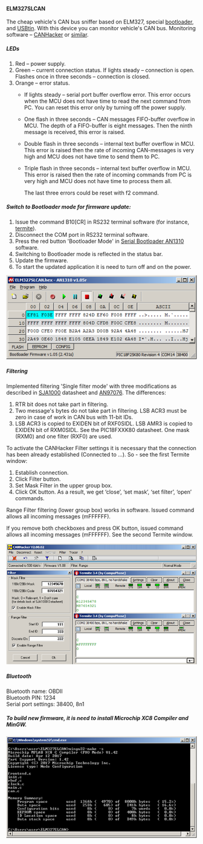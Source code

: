 #### ELM327SLCAN

The cheap vehicle's CAN bus sniffer based on ELM327, special [bootloader](https://fischl.de/usbtin/), and [USBtin](https://fischl.de/usbtin/).
With this device you can monitor vehicle's CAN bus. Monitoring software – [CANHacker](https://cdn.hackaday.io/files/12644540960896/CANHackerV2.00.02.zip) or [similar](https://fischl.de/usbtin/#usbtinviewer).

##### LEDs

1. Red – power supply.
2. Green – current connection status. If lights steady – connection is open. Flashes once in three seconds – connection is closed.
3. Orange – error status.
   - If lights steady – serial port buffer overflow error. This error occurs when the MCU does not have time to read the next command from PC. You can reset this error only by turning off the power supply.
   - One flash in three seconds – CAN messages FIFO-buffer overflow in MCU. The depth of a FIFO-buffer is eight messages. Then the ninth message is received, this error is raised.
   - Double flash in three seconds – internal text buffer overflow in MCU. This error is raised then the rate of incoming CAN-messages is very high and MCU does not have time to send them to PC.
   - Triple flash in three seconds – internal text buffer overflow in MCU. This error is raised then the rate of incoming commands from PC is very high and MCU does not have time to process them all.

		The last three errors could be reset with f2 command.


##### Switch to Bootloader mode for firmware update:

1.	Issue the command B10[CR] in RS232 terminal software (for instance, [termite](https://www.compuphase.com/software_termite.htm)).
2.	Disconnect the COM port in RS232 terminal software.
3.	Press the red button 'Bootloader Mode' in [Serial Bootloader AN1310](http://ww1.microchip.com/downloads/en/AppNotes/Serial%20Bootloader%20AN1310%20v1.05r.zip) software.
4.	Switching to Bootloader mode is reflected in the status bar.
5.	Update the firmware.
6.	To start the updated application it is need to turn off and on the power.


![](images/ELM327SLCAN.png)


##### Filtering

Implemented filtering 'Single filter mode' with three modifications as described in [SJA1000](https://www.nxp.com/docs/en/data-sheet/SJA1000.pdf) datasheet and [AN97076](https://www.nxp.com/docs/en/application-note/AN97076.pdf). The differences:

1.	RTR bit does not take part in filtering.
2.	Two message's bytes do not take part in filtering. LSB ACR3 must be zero in case of work in CAN bus with 11-bit IDs.
3.	LSB ACR3 is copied to EXIDEN bit of RXF0SIDL. LSB AMR3 is copied to EXIDEN bit of RXM0SIDL. See the PIC18FXXK80 datasheet. One mask (RXM0) and one filter (RXF0) are used.

To activate the CANHacker Filter settings it is necessary that the connection has been already established (Connected to …). So - see the first Termite window:

1.	Establish connection.
2.	Click Filter button.
3.	Set Mask Filter in the upper group box.
4.	Click OK button. As a result, we get ‘close’, ‘set mask’, ‘set filter’, ‘open’ commands.

Range Filter filtering (lower group box) works in software. Issued command allows all incoming messages (mFFFFFF). 

If you remove both checkboxes and press OK button, issued command allows all incoming messages (mFFFFFF). See the second Termite window.


![](images/filtering.png)

##### Bluetooth

Bluetooth name: OBDII  
Bluetooth PIN: 1234  
Serial port settings: 38400, 8n1


##### To build new firmware, it is need to install Microchip XC8 Compiler and MinGW.

![](images/cmd.png)
